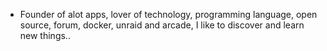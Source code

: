 - Founder of alot apps, lover of technology, programming language, open source, forum, docker, unraid and arcade, I like to discover and learn new things..
  <br>

































































































































































































































































































































































